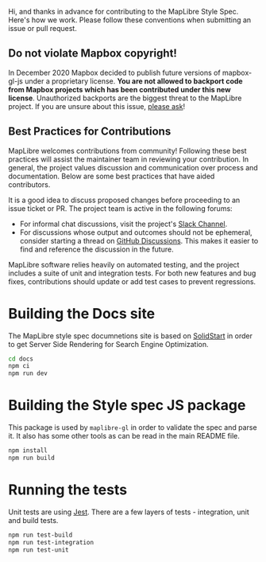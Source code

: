 Hi, and thanks in advance for contributing to the MapLibre Style Spec. Here's how we work. Please follow these conventions when submitting an issue or pull request.

## Do not violate Mapbox copyright!

In December 2020 Mapbox decided to publish future versions of mapbox-gl-js under a proprietary license. **You are not allowed to backport code from Mapbox projects which has been contributed under this new license**. Unauthorized backports are the biggest threat to the MapLibre project. If you are unsure about this issue, [please ask](https://github.com/maplibre/maplibre-style-spec/discussions)!

## Best Practices for Contributions

MapLibre welcomes contributions from community! Following these best practices will assist the maintainer team in reviewing your contribution. In general, the project values discussion and communication over process and documentation. Below are some best practices that have aided contributors.

It is a good idea to discuss proposed changes before proceeding to an issue ticket or PR. The project team is active in the following forums:

* For informal chat discussions, visit the project's [Slack Channel](https://osmus.slack.com/archives/C01G3D28DAB).
* For discussions whose output and outcomes should not be ephemeral, consider starting a thread on [GitHub Discussions](https://github.com/maplibre/maplibre-style-spec/discussions). This makes it easier to find and reference the discussion in the future.

MapLibre software relies heavily on automated testing, and the project includes a suite of unit and integration tests. For both new features and bug fixes, contributions should update or add test cases to prevent regressions.

# Building the Docs site

The MapLibre style spec documnetions site is based on [SolidStart](https://start.solidjs.com/) in order to get Server Side Rendering for Search Engine Optimization.

```bash
cd docs
npm ci
npm run dev
```

# Building the Style spec JS package

This package is used by `maplibre-gl` in order to validate the spec and parse it.
It also has some other tools as can be read in the main README file.

```bash
npm install
npm run build
```

# Running the tests

Unit tests are using [Jest](https://jestjs.io/).
There are a few layers of tests - integration, unit and build tests.

```bash
npm run test-build
npm run test-integration
npm run test-unit
```